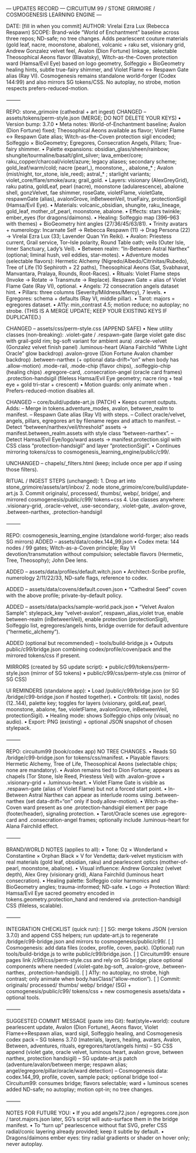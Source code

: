 — UPDATES RECORD — CIRCUITUM 99 / STONE GRIMOIRE / COSMOGENESIS LEARNING ENGINE —

DATE: [fill in when you commit]
AUTHOR: Virelai Ezra Lux (Rebecca Respawn)
SCOPE: Brand-wide “World of Enchantment” baseline across three repos; ND-safe; no tree changes. Adds pearlescent couture materials (gold leaf, nacre, moonstone, abalone), volcanic + raku set, visionary grid, Andrew Gonzalez velvet feel, Avalon (Dion Fortune) linkage, selectable Theosophical Aeons flavor (Blavatsky), Witch-as-the-Coven protection ward (Hamsa/Evil Eye) based on logo geometry, Solfeggio × BioGeometry healing hints, subtle true-fairy shimmer, and Violet Flame ↔ Respawn Gate alias (Ray VI). Cosmogenesis remains standalone world-forger (Codex 144:99) and also mirrors SG tokens/CSS. No autoplay, no strobe, motion respects prefers-reduced-motion.

⸻

REPO: stone_grimoire  (cathedral + art ingest)
CHANGED – assets/tokens/perm-style.json (MERGE; DO NOT DELETE YOUR KEYS)
• Version bump: 3.7.0
• Meta notes: World-of-Enchantment baseline; Avalon (Dion Fortune) fixed; Theosophical Aeons available as flavor; Violet Flame ↔ Respawn Gate alias; Witch-as-the-Coven protection sigil encoded; Solfeggio × BioGeometry; Egregores, Consecration Angels, Pillars; True-fairy shimmer.
• Palette expansions: obsidian_glass/sheen/rainbow; shungite/tourmaline/basalt/glint_silver; lava_ember/core; raku_copper/charcoal/violet/azure; legacy aliases; secondary scheme; gold_leaf/warm/cold; nacre (pearl_), moonstone_ , abalone_* ; Avalon (mist/night, tor_stone, isle_reed); astral_* ; starlight variants; violet_core/flare/smoke/aura; grail_gold.
• Layers: visionary (AlexGreyGrid), raku patina, goldLeaf, pearl (nacre), moonstone (adularescence), abalone shell, gonzVelvet, fae shimmer, roseGate, violetFlame, violetGate, respawnGate (alias), avalonGrove, inBetweenVeil, trueFairy, protectionSigil (Hamsa/Evil Eye).
• Materials: volcanic_obsidian, shungite, raku_lineage, gold_leaf, mother_of_pearl, moonstone, abalone.
• Effects: stars twinkle; ember_eyes (for dragons/daimons).
• Healing: Solfeggio map (396–963 with themes) + BioGeometry hint angles (27/36/45/63/81).
• Trinity avatars + numerology: Incarnate Self → Rebecca Respawn (11) → Drag Persona (22) → Virelai Ezra Lux (33; Lavender Quan Yin Reiki).
• Avalon: Priestess current, Grail service, Tor–Isle polarity, Round Table oath; veils (Outer Isle, Inner Sanctuary, Lady’s Veil).
• Between realm: “In-Between Astral Narthex” (optional; liminal hush, veil eddies, star-motes).
• Adventure modes (selectable flavors): Hermetic Alchemy (Nigredo/Albedo/Citrinitas/Rubedo), Tree of Life (10 Sephiroth + 22 paths), Theosophical Aeons (Sat, Svabhavat, Manvantara, Pralaya, Rounds, Root-Races).
• Rituals: Violet Flame steps (Invoke → Rotate → Transmute → Replace). Respawn Gate = alias of Violet Flame Gate (Ray VI), optional.
• Angels: 72 consecration angels dataset hint.
• Pillars: three columns (Severity/Mildness/Mercy), 7 levels.
• Egregores: schema + defaults (Ray VI, middle pillar).
• Tarot: majors = egregores dataset.
• A11y: min_contrast 4.5; motion reduce; no autoplay; no strobe.
(THIS IS A MERGE UPDATE; KEEP YOUR EXISTING KEYS IF DUPLICATED.)

CHANGED – assets/css/perm-style.css (APPEND SAFE)
• New utility classes (non-breaking):
.violet-gate / .respawn-gate (large violet gate disc with grail-gold rim; bg-soft variant for ambient aura)
.oracle-velvet (Gonzalez velvet finish panel)
.luminous-heart (Alana Fairchild “White Light Oracle” glow backdrop)
.avalon-grove (Dion Fortune Avalon chamber backdrop)
.between-narthex (+ optional data-drift=“on” when body has .allow-motion)
.mode-rail, .mode-chip (flavor chips), .solfeggio-chip (healing chips)
.egregore-card, .consecration-angel (oracle card frames)
.protection-handsigil (fileless Hamsa/Evil Eye geometry; nacre ring + teal eye + gold tri-star + crescent)
• Motion guards: only animate when . Prefers-reduced-motion disables all.

CHANGED – core/build/update-art.js (PATCH)
• Keeps current outputs. Adds:
– Merge in tokens.adventure_modes, avalon, between_realm to manifest.
– Respawn Gate alias (Ray VI) with steps.
– Collect oracle/velvet, angels, pillars, egregores art by filename regex and attach to manifest.
– Detect “between/narthex/veil/threshold” assets → manifest.between_realm.assets with style class “between-narthex”.
– Detect Hamsa/Evil Eye/logo/ward assets → manifest.protection.sigil with CSS class “protection-handsigil” and layer “protectionSigil”.
• Continues mirroring tokens/css to cosmogenesis_learning_engine/public/c99/.

UNCHANGED – chapels/_filters.html (keep; include once per app if using those filters).

RITUAL / INGEST STEPS (unchanged):
	1.	Drop art into stone_grimoire/assets/art/inbox/
	2.	node stone_grimoire/core/build/update-art.js
	3.	Commit originals/, processed/, thumbs/, webp/, bridge/, and mirrored cosmogenesis/public/c99/ tokens+css
	4.	Use classes anywhere: .visionary-grid, .oracle-velvet, .use-secondary, .violet-gate, .avalon-grove, .between-narthex, .protection-handsigil

⸻

REPO: cosmogenesis_learning_engine  (standalone world-forger; also reads SG mirrors)
ADDED – assets/data/codex.144_99.json
• Codex meta: 144 nodes / 99 gates; Witch-as-a-Coven principle; Ray VI devotion/transmutation without compulsion; selectable flavors (Hermetic, Tree, Theosophy); John Dee lens.

ADDED – assets/data/profiles/default.witch.json
• Architect-Scribe profile, numerology 2/11/22/33, ND-safe flags, reference to codex.

ADDED – assets/data/covens/default.coven.json
• “Cathedral Seed” coven with the above profile; private-by-default policy.

ADDED – assets/data/packs/sample-world.pack.json
• “Velvet Avalon Sample”: stylepack_key “velvet-avalon”, respawn_alias_violet true, enable between-realm (inBetweenVeil), enable protection (protectionSigil), Solfeggio list, egregores/angels hints, bridge override for default adventure (“hermetic_alchemy”).

ADDED (optional but recommended) – tools/build-bridge.js
• Outputs public/c99/bridge.json combining codex/profile/coven/pack and the mirrored tokens/css if present.

MIRRORS (created by SG update script):
• public/c99/tokens/perm-style.json (mirror of SG tokens)
• public/c99/css/perm-style.css (mirror of SG CSS)

UI REMINDERS (standalone app):
• Load /public/c99/bridge.json (or SG /bridge/c99-bridge.json if hosted together).
• Controls: tilt (axis), nodes (12..144), palette key; toggles for layers (visionary, goldLeaf, pearl, moonstone, abalone, fae, violetFlame, avalonGrove, inBetweenVeil, protectionSigil).
• Healing mode: shows Solfeggio chips only (visual; no audio).
• Export: PNG (existing) + optional JSON snapshot of chosen stylepack.

⸻

REPO: circuitum99 (book/codex app)
NO TREE CHANGES.
• Reads SG /bridge/c99-bridge.json for tokens/css/manifest.
• Playable flavors: Hermetic Alchemy, Tree of Life, Theosophical Aeons (selectable chips; none are mandatory).
• Avalon remains tied to Dion Fortune; appears as chapels (Tor Stone, Isle Reed, Priestess Veil) with .avalon-grove + .visionary-grid + .luminous-heart.
• Violet Flame Gate is visible as .respawn-gate (alias of Violet Flame) but not a forced start point.
• In-Between Astral Narthex can appear as interlude rooms using .between-narthex (set data-drift=“on” only if body.allow-motion).
• Witch-as-the-Coven ward present as one .protection-handsigil element per page (footer/header), signaling protection.
• Tarot/Oracle scenes use .egregore-card and .consecration-angel frames; optionally include .luminous-heart for Alana Fairchild effect.

⸻

BRAND/WORLD NOTES (applies to all):
• Tone: Oz × Wonderland × Constantine × Orphan Black × V for Vendetta; dark-velvet mysticism with real materials (gold leaf, obsidian, raku) and pearlescent optics (mother-of-pearl, moonstone, abalone).
• Visual influence: Andrew Gonzalez (velvet depth), Alex Grey (visionary grid), Alana Fairchild (luminous heart consecration).
• Healing palette: Solfeggio color harmonics and BioGeometry angles; trauma-informed; ND-safe.
• Logo → Protection Ward: Hamsa/Evil Eye sacred geometry encoded in tokens.geometry.protection_hand and rendered via .protection-handsigil CSS (fileless, scalable).

⸻

INTEGRATION CHECKLIST (quick run):
[ ] SG: merge tokens JSON (version 3.7.0) and append CSS helpers; run update-art.js to regenerate /bridge/c99-bridge.json and mirrors to cosmogenesis/public/c99/.
[ ] Cosmogenesis: add data files (codex, profile, coven, pack). (Optional) run tools/build-bridge.js to write public/c99/bridge.json.
[ ] Circuitum99: ensure pages link /c99/css/perm-style.css and rely on SG bridge; place optional components where needed (.violet-gate.bg-soft, .avalon-grove, .between-narthex, .protection-handsigil).
[ ] A11y: no autoplay, no strobe, high contrast; only animate when body.hasClass(“allow-motion”).
[ ] Commit: originals/ processed/ thumbs/ webp/ bridge/ (SG) + cosmogenesis/public/c99/ tokens/css + new cosmogenesis assets/data + optional tools.

⸻

SUGGESTED COMMIT MESSAGE (paste into Git):
feat(style+world): couture pearlescent update, Avalon (Dion Fortune), Aeons flavor, Violet Flame↔Respawn alias, ward sigil, Solfeggio healing, and Cosmogenesis codex pack
– SG tokens 3.7.0 (materials, layers, healing, avatars, Avalon, Between, adventures, rituals, egregores/tarot/angels hints)
– SG CSS append (violet gate, oracle velvet, luminous heart, avalon grove, between narthex, protection handsigil)
– SG update-art.js patch (adventure/avalon/between merge; respawn alias; angel/egregore/pillar/oracle/ward detection)
– Cosmogenesis data: codex.144_99, profile, coven, sample pack; optional bridge tool
– Circuitum99: consumes bridge; flavors selectable; ward + luminous scenes added
ND-safe; no autoplay; motion opt-in; no tree changes.

⸻

NOTES FOR FUTURE YOU:
• If you add angels72.json / egregores.core.json / tarot.majors.json later, SG’s script will auto-surface them in the bridge manifest.
• To “turn up” pearlescence without flat SVG, prefer CSS radial/conic layering already provided; keep it subtle by default.
• Dragons/daimons ember eyes: tiny radial gradients or shader on hover only; never autoplay.